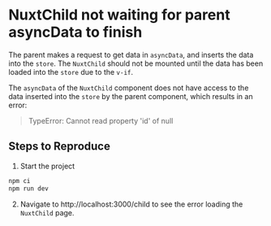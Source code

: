 # NuxtChild not waiting for parent asyncData to finish
The parent makes a request to get data in `asyncData`, and inserts the data into the `store`. The `NuxtChild` should not be mounted until the data has been loaded into the `store` due to the `v-if`.

The `asyncData` of the `NuxtChild` component does not have access to the data inserted into the `store` by the parent component, which results in an error:
> TypeError: Cannot read property 'id' of null

## Steps to Reproduce
1. Start the project
```bash
npm ci
npm run dev
```
2. Navigate to http://localhost:3000/child to see the error loading the `NuxtChild` page.